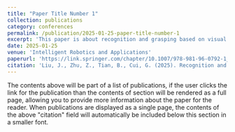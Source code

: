 ```yaml
---
title: "Paper Title Number 1"
collection: publications
category: conferences
permalink: /publication/2025-01-25-paper-title-number-1
excerpt: 'This paper is about recognition and grasping based on visual guidance.'
date: 2025-01-25
venue: 'Intelligent Robotics and Applications'
paperurl: 'https://link.springer.com/chapter/10.1007/978-981-96-0792-1_16'
citation: 'Liu, J., Zhu, Z., Tian, B., Cui, G. (2025). Recognition and Grasping of 3D Printed Concrete Reinforced Structural Parts Based on Visual Guidance. In: Lan, X., Mei, X., Jiang, C., Zhao, F., Tian, Z. (eds) Intelligent Robotics and Applications. ICIRA 2024. Lecture Notes in Computer Science(), vol 15206. Springer, Singapore. https://doi.org/10.1007/978-981-96-0792-1_16'
---
```


The contents above will be part of a list of publications, if the user clicks the link for the publication than the contents of section will be rendered as a full page, allowing you to provide more information about the paper for the reader. When publications are displayed as a single page, the contents of the above "citation" field will automatically be included below this section in a smaller font.
